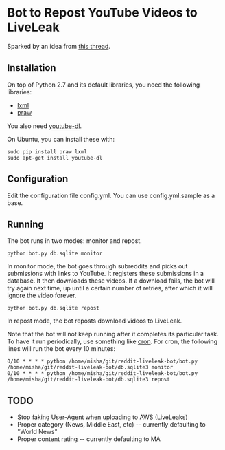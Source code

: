 Bot to Repost YouTube Videos to LiveLeak
========================================

Sparked by an idea from [this thread](http://www.reddit.com/r/UkrainianConflict/comments/2auyay/gold_for_the_person_that_writes_a_bot_that_will/).

Installation
------------

On top of Python 2.7 and its default libraries, you need the following libraries:

 - [lxml](http://lxml.de/)
 - [praw](https://praw.readthedocs.org/en/v2.1.16/)

You also need [youtube-dl](http://rg3.github.io/youtube-dl/).

On Ubuntu, you can install these with:

    sudo pip install praw lxml
    sudo apt-get install youtube-dl

Configuration
-------------

Edit the configuration file config.yml.
You can use config.yml.sample as a base.

Running
-------

The bot runs in two modes: monitor and repost.

    python bot.py db.sqlite monitor

In monitor mode, the bot goes through subreddits and picks out submissions with links to YouTube.
It registers these submissions in a database.
It then downloads these videos.
If a download fails, the bot will try again next time, up until a certain number of retries, after which it will ignore the video forever.

    python bot.py db.sqlite repost

In repost mode, the bot reposts download videos to LiveLeak.

Note that the bot will not keep running after it completes its particular task.
To have it run periodically, use something like [cron](http://en.wikipedia.org/wiki/Cron).
For cron, the following lines will run the bot every 10 minutes:

    0/10 * * * * python /home/misha/git/reddit-liveleak-bot/bot.py /home/misha/git/reddit-liveleak-bot/db.sqlite3 monitor
    0/10 * * * * python /home/misha/git/reddit-liveleak-bot/bot.py /home/misha/git/reddit-liveleak-bot/db.sqlite3 repost

TODO
----

 - Stop faking User-Agent when uploading to AWS (LiveLeaks)
 - Proper category (News, Middle East, etc) -- currently defaulting to "World News"
 - Proper content rating -- currently defaulting to MA
